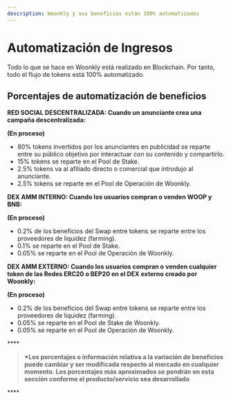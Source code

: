 ```yaml
---
description: Woonkly y sus beneficios están 100% automatizados
---
```


# Automatización de Ingresos

Todo lo que se hace en Woonkly está realizado en Blockchain. Por tanto, todo el flujo de tokens está 100% automatizado.

## Porcentajes de automatización de beneficios

**RED SOCIAL DESCENTRALIZADA: Cuando un anunciante crea una campaña descentralizada:**

**\(En proceso\)** 

* 80% tokens invertidos por los anunciantes en publicidad se reparte entre su público objetivo por interactuar con su contenido y compartirlo.
* 15% tokens se reparte en el Pool de Stake.
* 2.5% tokens va al afiliado directo o comercial que introdujo al anunciante.
* 2.5% tokens se reparte en el Pool de Operación de Woonkly.

**DEX AMM INTERNO: Cuando los usuarios compran o venden WOOP y BNB:** 

**\(En proceso\)**

* 0.2% de los beneficios del Swap entre tokens se reparte entre los proveedores de liquidez \(farming\).
* 0.1% se reparte en el Pool de Stake.
* 0.05% se reparte en el Pool de Operación de Woonkly.

**DEX AMM EXTERNO: Cuando los usuarios compran o venden cualquier token de las Redes ERC20 o BEP20 en el DEX externo creado por Woonkly:** 

**\(En proceso\)**

* 0.2% de los beneficios del Swap entre tokens se reparte entre los proveedores de liquidez \(farming\).
* 0.05% se reparte en el Pool de Stake de Woonkly.
* 0.05% se reparte en el Pool de Operación de Woonkly.

\*\*\*\*

> **\*Los porcentajes o información relativa a la variación de beneficios puede cambiar y ser modificada respecto al mercado en cualquier momento. Los porcentajes más aproximados se pondrán en esta sección conforme el producto/servicio sea desarrollado**

\*\*\*\*



